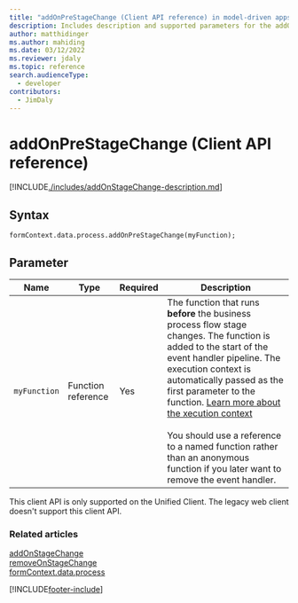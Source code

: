 ```yaml
---
title: "addOnPreStageChange (Client API reference) in model-driven apps in Power Apps"
description: Includes description and supported parameters for the addOnPreStageChange method.
author: matthidinger
ms.author: mahiding
ms.date: 03/12/2022
ms.reviewer: jdaly
ms.topic: reference
search.audienceType: 
  - developer
contributors:
  - JimDaly
---
```

# addOnPreStageChange (Client API reference)

[!INCLUDE[./includes/addOnStageChange-description.md](./includes/AddOnPreStageChange-description.md)]

## Syntax

`formContext.data.process.addOnPreStageChange(myFunction);`

## Parameter

Name|Type|Required|Description|
|--|--|--|--|
|`myFunction`|Function reference|Yes|The function that runs **before** the business process flow stage changes. The function is added to the start of the event handler pipeline. The execution context is automatically passed as the first parameter to the function. [Learn more about the xecution context](../../../clientapi-execution-context.md)<br/><br/>You should use a reference to a named function rather than an anonymous function if you later want to remove the event handler.|

This client API is only supported on the Unified Client. The legacy web client doesn't support this client API.

### Related articles

[addOnStageChange](addOnStageChange.md)   
[removeOnStageChange](removeOnStageChange.md)   
[formContext.data.process](../../formContext-data-process.md)
 
[!INCLUDE[footer-include](../../../../../../includes/footer-banner.md)]
